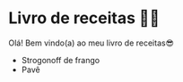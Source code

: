 # Livro de receitas :man_cook:

Olá! Bem vindo(a) ao meu livro de receitas:sunglasses:

- Strogonoff de frango
- Pavê
